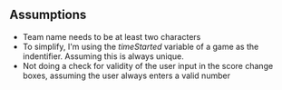 ## Assumptions

- Team name needs to be at least two characters
- To simplify, I'm using the _timeStarted_ variable of a game as the indentifier. Assuming this is always unique.
- Not doing a check for validity of the user input in the score change boxes, assuming the user always enters a valid number

